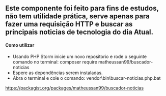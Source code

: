 ## Este componente foi feito para fins de estudos, não tem utilidade prática, serve apenas para fazer uma requisição HTTP e buscar as principais noticias de tecnologia do dia Atual.

#### Como utilizar

- Usando PHP Storm inicie um novo repositorio e rode o seguinte comando no terminal: composer require matheussan99/buscador-noticias
- Espere as dependências serem instaladas.
- Abra o terminal e cole o comando: vendor\bin\buscar-noticias.php.bat

https://packagist.org/packages/matheussan99/buscador-noticias

